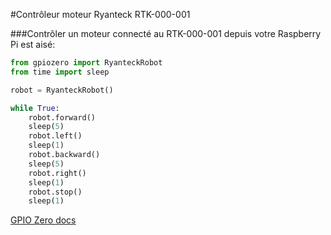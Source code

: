 <!--
---
name: RTK Contrôleur moteur
class: board
type: Tous
formfactor: Autre
manufacturer: Ryanteck
description: Un contrôleur de moteurs pour la Raspberry Pi
url: https://ryanteck.uk/add-ons/6-ryanteck-rpi-motor-controller-board-0635648607160.html
buy: https://ryanteck.uk/add-ons/6-ryanteck-rpi-motor-controller-board-0635648607160.html
image: 'rtk-000-001.png'
pincount: 26
eeprom: no
pin:
  '11':
    name: moteur 1 A
    direction: output
    active: high
  '12':
    name: moteur 1 B
    direction: output
    active: high
  '15':
    name: moteur 2 A
    direction: output
    active: high
  '16':
    name: moteur 2 B
    direction: output
    active: high
-->
#Contrôleur moteur Ryanteck RTK-000-001

###Contrôler un moteur connecté au RTK-000-001 depuis votre Raspberry Pi est aisé:

```python
from gpiozero import RyanteckRobot
from time import sleep

robot = RyanteckRobot()

while True:
    robot.forward()
    sleep(5)
    robot.left()
    sleep(1)
    robot.backward()
    sleep(5)
    robot.right()
    sleep(1)
    robot.stop()
    sleep(1)
```

[GPIO Zero docs](http://gpiozero.readthedocs.io/en/v1.3.1/api_boards.html#ryanteck-mcb-robot)
